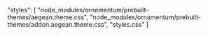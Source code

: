 "styles": [
  "node_modules/ornamentum/prebuilt-themes/aegean.theme.css",
  "node_modules/ornamentum/prebuilt-themes/addon.aegean.theme.css",
  "styles.css"
]
